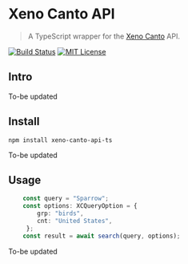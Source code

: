 # Xeno Canto API

> A TypeScript wrapper for the [Xeno Canto](https://xeno-canto.org/) API.

[![Build Status](https://github.com/JoeSiu/xeno-canto-api-ts/actions/workflows/ci.yaml/badge.svg)](https://github.com/JoeSiu/xeno-canto-api-ts/actions/workflows/ci.yaml) [![MIT License](https://img.shields.io/badge/license-GPL-blue)](https://github.com/JoeSiu/xeno-canto-api-ts/blob/main/LICENSE) 

## Intro
To-be updated

## Install
```
npm install xeno-canto-api-ts
```

To-be updated

## Usage
```ts
	const query = "Sparrow";
	const options: XCQueryOption = {
        grp: "birds",
        cnt: "United States",
     };
	const result = await search(query, options);
```

To-be updated
